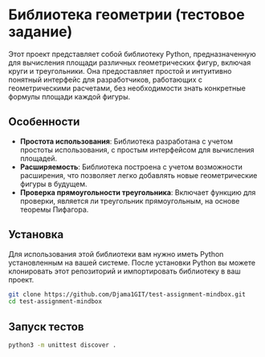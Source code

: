 # Библиотека геометрии (тестовое задание)

Этот проект представляет собой библиотеку Python, предназначенную для вычисления площади различных геометрических фигур, включая круги и треугольники. Она предоставляет простой и интуитивно понятный интерфейс для разработчиков, работающих с геометрическими расчетами, без необходимости знать конкретные формулы площади каждой фигуры.

## Особенности

- **Простота использования**: Библиотека разработана с учетом простоты использования, с простым интерфейсом для вычисления площадей.
- **Расширяемость**: Библиотека построена с учетом возможности расширения, что позволяет легко добавлять новые геометрические фигуры в будущем.
- **Проверка прямоугольности треугольника**: Включает функцию для проверки, является ли треугольник прямоугольным, на основе теоремы Пифагора.

## Установка

Для использования этой библиотеки вам нужно иметь Python установленным на вашей системе. После установки Python вы можете клонировать этот репозиторий и импортировать библиотеку в ваш проект.

```bash
git clone https://github.com/Djama1GIT/test-assignment-mindbox.git
cd test-assignment-mindbox
```

## Запуск тестов

```bash
python3 -m unittest discover .
```
